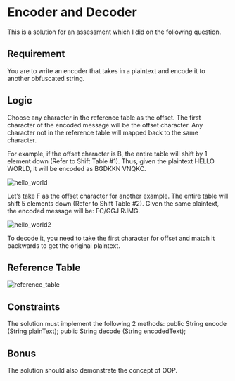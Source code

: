 # Encoder and Decoder

This is a solution for an assessment which I did on the following question.

## Requirement

You are to write an encoder that takes in a plaintext and encode it to another obfuscated string.

## Logic

Choose any character in the reference table as the offset. The first character of the encoded message will be the offset character. Any character not in the reference table will mapped back to the same character.

For example, if the offset character is B, the entire table will shift by 1 element down (Refer to Shift Table #1). Thus, given the plaintext HELLO WORLD, it will be encoded as BGDKKN VNQKC.

![hello_world](https://github.com/gideonfu55/encoder-decoder-app/assets/94817218/23a5dec1-4cc2-45d2-9371-729f7e011a16")

Let’s take F as the offset character for another example. The entire table will shift 5 elements down (Refer to Shift Table #2). Given the same plaintext, the encoded message will be:
FC/GGJ RJMG.

![hello_world2](https://github.com/gideonfu55/encoder-decoder-app/assets/94817218/8b1eac16-776b-4e8b-aedd-48233e9d4e9b)

To decode it, you need to take the first character for offset and match it backwards to get the original plaintext.

## Reference Table

![reference_table](https://github.com/gideonfu55/encoder-decoder-app/assets/94817218/7de48e00-3ef8-4907-afe8-45b04affb839)

## Constraints

The solution must implement the following 2 methods:
public String encode (String plainText);
public String decode (String encodedText);

## Bonus

The solution should also demonstrate the concept of OOP.
